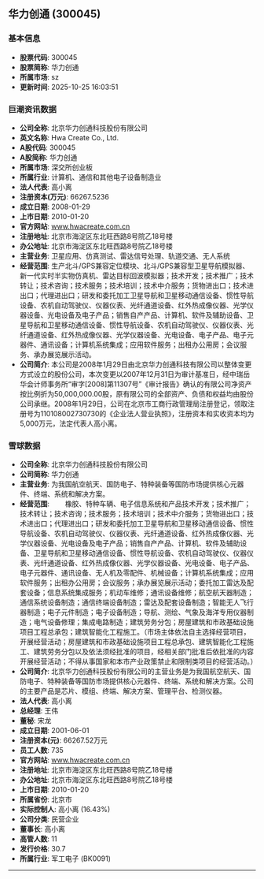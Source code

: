 ## 华力创通 (300045)

### 基本信息

- **股票代码**: 300045
- **股票简称**: 华力创通
- **所属市场**: sz
- **更新时间**: 2025-10-25 16:03:51

### 巨潮资讯数据

- **公司全称**: 北京华力创通科技股份有限公司
- **英文名称**: Hwa Create Co., Ltd.
- **A股代码**: 300045
- **A股简称**: 华力创通
- **所属市场**: 深交所创业板
- **所属行业**: 计算机、通信和其他电子设备制造业
- **法人代表**: 高小离
- **注册资本(万元)**: 66267.5236
- **成立日期**: 2008-01-29
- **上市日期**: 2010-01-20
- **官方网站**: www.hwacreate.com.cn
- **注册地址**: 北京市海淀区东北旺西路8号院乙18号楼
- **办公地址**: 北京市海淀区东北旺西路8号院乙18号楼
- **主营业务**: 卫星应用、仿真测试、雷达信号处理、轨道交通、无人系统
- **经营范围**: 生产北斗/GPS兼容定位模块、北斗/GPS兼容型卫星导航模拟器、新一代实时半实物仿真机、雷达目标回波模拟器；技术开发；技术推广；技术转让；技术咨询；技术服务；技术培训；技术中介服务；货物进出口；技术进出口；代理进出口；研发和委托加工卫星导航和卫星移动通信设备、惯性导航设备、农机自动驾驶仪、仪器仪表、光纤通道设备、红外热成像仪器、光学仪器设备、光电设备及电子产品；销售自产产品、计算机、软件及辅助设备、卫星导航和卫星移动通信设备、惯性导航设备、农机自动驾驶仪、仪器仪表、光纤通道设备、红外热成像仪器、光学仪器设备、光电设备、电子产品、电子元器件、通讯设备；计算机系统集成；应用软件服务；出租办公用房；会议服务、承办展览展示活动。
- **公司简介**: 本公司是2008年1月29日由北京华力创通科技有限公司以整体变更方式设立的股份公司，本次变更以2007年12月31日为审计基准日，经中瑞岳华会计师事务所“审字[2008]第11307号”《审计报告》确认的有限公司净资产按比例折为50,000,000.00股，原有限公司的全部资产、负债和权益均由股份公司承继。2008年1月29日，公司在北京市工商行政管理局注册登记，领取注册号为110108002730730的《企业法人营业执照》，注册资本和实收资本均为5,000万元，法定代表人高小离。

### 雪球数据

- **公司全称**: 北京华力创通科技股份有限公司
- **公司简称**: 华力创通
- **主营业务**: 为我国航空航天、国防电子、特种装备等国防市场提供核心元器件、终端、系统和解决方案。
- **经营范围**: 　　橡胶、特种车辆、电子信息系统和产品技术开发；技术推广；技术转让；技术咨询；技术服务；技术培训；技术中介服务；货物进出口；技术进出口；代理进出口；研发和委托加工卫星导航和卫星移动通信设备、惯性导航设备、农机自动驾驶仪、仪器仪表、光纤通道设备、红外热成像仪器、光学仪器设备、光电设备及电子产品；销售自产产品、计算机、软件及辅助设备、卫星导航和卫星移动通信设备、惯性导航设备、农机自动驾驶仪、仪器仪表、光纤通道设备、红外热成像仪器、光学仪器设备、光电设备、电子产品、电子元器件、通讯设备、无人机及零配件、机械设备；计算机系统集成；应用软件服务；出租办公用房；会议服务；承办展览展示活动；委托加工雷达及配套设备；信息系统集成服务；机动车维修；通讯设备维修；航空航天器制造；通信系统设备制造；通信终端设备制造；雷达及配套设备制造；智能无人飞行器制造；电子元件制造；电子设备制造；导航、测绘、气象及海洋专用仪器制造；电气设备修理；集成电路制造；建筑劳务分包；房屋建筑和市政基础设施项目工程总承包；建筑智能化工程施工。（市场主体依法自主选择经营项目，开展经营活动；房屋建筑和市政基础设施项目工程总承包、建筑智能化工程施工、建筑劳务分包以及依法须经批准的项目，经相关部门批准后依批准的内容开展经营活动；不得从事国家和本市产业政策禁止和限制类项目的经营活动。）
- **公司简介**: 北京华力创通科技股份有限公司的主营业务是为我国航空航天、国防电子、特种装备等国防市场提供核心元器件、终端、系统和解决方案。公司的主要产品是芯片、模组、终端、解决方案、管理平台、检测仪器。
- **法人代表**: 高小离
- **总经理**: 王伟
- **董秘**: 宋龙
- **成立日期**: 2001-06-01
- **注册资本(元)**: 66267.52万元
- **员工人数**: 735
- **官方网站**: www.hwacreate.com.cn
- **注册地址**: 北京市海淀区东北旺西路8号院乙18号楼
- **办公地址**: 北京市海淀区东北旺西路8号院乙18号楼
- **上市日期**: 2010-01-20
- **所属省份**: 北京市
- **实际控制人**: 高小离 (16.43%)
- **公司分类**: 民营企业
- **董事长**: 高小离
- **高管人数**: 11
- **发行价格**: 30.7
- **所属行业**: 军工电子 (BK0091)

---